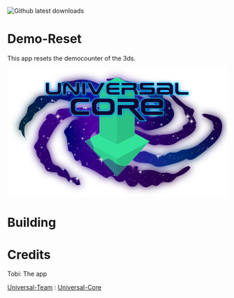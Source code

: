![Github latest downloads](https://img.shields.io/github/downloads/NPI-D7/Demo-Reset/total.svg?for-the-badge)
# Demo-Reset
This app resets the democounter of the 3ds.


![Universal-Core-Logo](https://github.com/Universal-Team/Universal-Core/blob/master/universal-core-logo.png)


# Building

# Credits
Tobi: The app

[Universal-Team](https://github.com/Universal-Team/) : [Universal-Core](https://github.com/Universal-Team/Universal-Core/)
